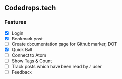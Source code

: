## Codedrops.tech

### Features
- [x] Login
- [x] Bookmark post
- [ ] Create documentation page for Github marker, DOT
- [x] Quick Ball
- [ ] Connect to Atom
- [ ] Show Tags & Count
- [ ] Track posts which have been read by a user
- [ ] Feedback